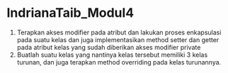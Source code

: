 # IndrianaTaib_Modul4
1. Terapkan akses modifier pada atribut dan lakukan proses enkapsulasi pada suatu kelas dan juga implementasikan method setter dan getter pada atribut kelas yang sudah diberikan akses modifier private
2. Buatlah suatu kelas yang nantinya kelas tersebut memiliki 3 kelas turunan, dan juga terapkan method overriding pada kelas turunannya.
